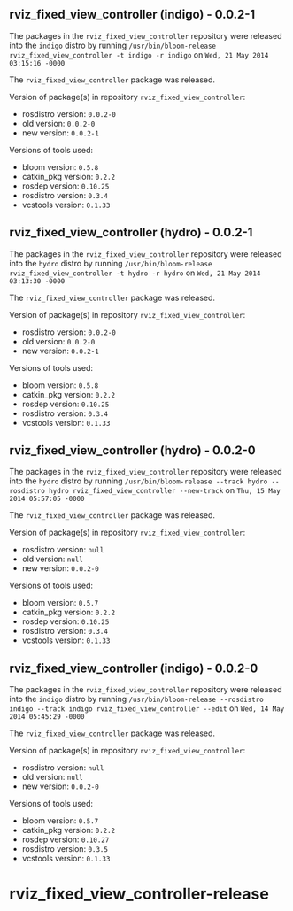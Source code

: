 ## rviz_fixed_view_controller (indigo) - 0.0.2-1

The packages in the `rviz_fixed_view_controller` repository were released into the `indigo` distro by running `/usr/bin/bloom-release rviz_fixed_view_controller -t indigo -r indigo` on `Wed, 21 May 2014 03:15:16 -0000`

The `rviz_fixed_view_controller` package was released.

Version of package(s) in repository `rviz_fixed_view_controller`:
- rosdistro version: `0.0.2-0`
- old version: `0.0.2-0`
- new version: `0.0.2-1`

Versions of tools used:
- bloom version: `0.5.8`
- catkin_pkg version: `0.2.2`
- rosdep version: `0.10.25`
- rosdistro version: `0.3.4`
- vcstools version: `0.1.33`


## rviz_fixed_view_controller (hydro) - 0.0.2-1

The packages in the `rviz_fixed_view_controller` repository were released into the `hydro` distro by running `/usr/bin/bloom-release rviz_fixed_view_controller -t hydro -r hydro` on `Wed, 21 May 2014 03:13:30 -0000`

The `rviz_fixed_view_controller` package was released.

Version of package(s) in repository `rviz_fixed_view_controller`:
- rosdistro version: `0.0.2-0`
- old version: `0.0.2-0`
- new version: `0.0.2-1`

Versions of tools used:
- bloom version: `0.5.8`
- catkin_pkg version: `0.2.2`
- rosdep version: `0.10.25`
- rosdistro version: `0.3.4`
- vcstools version: `0.1.33`


## rviz_fixed_view_controller (hydro) - 0.0.2-0

The packages in the `rviz_fixed_view_controller` repository were released into the `hydro` distro by running `/usr/bin/bloom-release --track hydro --rosdistro hydro rviz_fixed_view_controller --new-track` on `Thu, 15 May 2014 05:57:05 -0000`

The `rviz_fixed_view_controller` package was released.

Version of package(s) in repository `rviz_fixed_view_controller`:
- rosdistro version: `null`
- old version: `null`
- new version: `0.0.2-0`

Versions of tools used:
- bloom version: `0.5.7`
- catkin_pkg version: `0.2.2`
- rosdep version: `0.10.25`
- rosdistro version: `0.3.4`
- vcstools version: `0.1.33`


## rviz_fixed_view_controller (indigo) - 0.0.2-0

The packages in the `rviz_fixed_view_controller` repository were released into the `indigo` distro by running `/usr/bin/bloom-release --rosdistro indigo --track indigo rviz_fixed_view_controller --edit` on `Wed, 14 May 2014 05:45:29 -0000`

The `rviz_fixed_view_controller` package was released.

Version of package(s) in repository `rviz_fixed_view_controller`:
- rosdistro version: `null`
- old version: `null`
- new version: `0.0.2-0`

Versions of tools used:
- bloom version: `0.5.7`
- catkin_pkg version: `0.2.2`
- rosdep version: `0.10.27`
- rosdistro version: `0.3.5`
- vcstools version: `0.1.33`


rviz_fixed_view_controller-release
==================================

